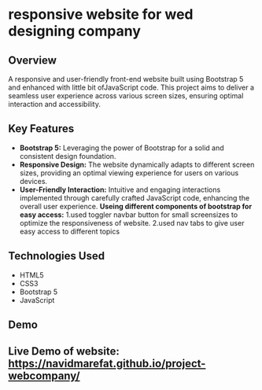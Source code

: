 

# responsive website for wed designing company

## Overview

A responsive and user-friendly front-end website built using Bootstrap 5 and enhanced with little bit ofJavaScript code. This project aims to deliver a seamless user experience across various screen sizes, ensuring optimal interaction and accessibility.

## Key Features

- **Bootstrap 5:** Leveraging the power of Bootstrap for a solid and consistent design foundation.
- **Responsive Design:** The website dynamically adapts to different screen sizes, providing an optimal viewing experience for users on various devices.
- **User-Friendly Interaction:** Intuitive and engaging interactions implemented through carefully crafted JavaScript code, enhancing the overall user experience.
**Useing different components of bootstrap for easy access:**
  1.used toggler navbar button for small     screensizes to optimize the                responsiveness of website.
  2.used nav tabs to give user easy access   to different topics
## Technologies Used

- HTML5
- CSS3
- Bootstrap 5
- JavaScript
## Demo
Live Demo of website:
https://navidmarefat.github.io/project-webcompany/
---
